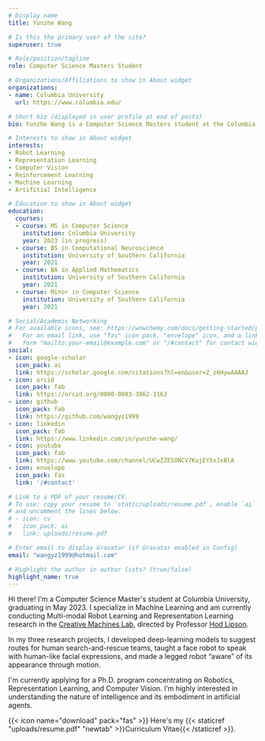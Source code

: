```yaml
---
# Display name
title: Yunzhe Wang

# Is this the primary user of the site?
superuser: true

# Role/position/tagline
role: Computer Science Masters Student

# Organizations/Affiliations to show in About widget
organizations:
- name: Columbia University
  url: https://www.columbia.edu/

# Short bio (displayed in user profile at end of posts)
bio: Yunzhe Wang is a Computer Science Masters student at the Columbia University. His interests lies in the area of Robotics Learning, Representation Learning, and Computer Vision. He wants to understand the nature of intelligence and its embodiment in artificial agents.

# Interests to show in About widget
interests:
- Robot Learning
- Representation Learning
- Computer Vision
- Reinforcement Learning
- Machine Learning
- Artifitial Intelligence

# Education to show in About widget
education:
  courses:
  - course: MS in Computer Science
    institution: Columbia University
    year: 2023 (in progress)
  - course: BS in Computational Neuroscience
    institution: University of Southern California
    year: 2021
  - course: BA in Applied Mathematics
    institution: University of Southern California
    year: 2021
  - course: Minor in Computer Science
    institution: University of Southern California
    year: 2021

# Social/Academic Networking
# For available icons, see: https://wowchemy.com/docs/getting-started/page-builder/#icons
#   For an email link, use "fas" icon pack, "envelope" icon, and a link in the
#   form "mailto:your-email@example.com" or "/#contact" for contact widget.
social:
- icon: google-scholar
  icon_pack: ai
  link: https://scholar.google.com/citations?hl=en&user=Z_z6HywAAAAJ
- icon: orcid
  icon_pack: fab
  link: https://orcid.org/0000-0003-3862-1163
- icon: github
  icon_pack: fab
  link: https://github.com/wangyz1999
- icon: linkedin
  icon_pack: fab
  link: https://www.linkedin.com/in/yunzhe-wang/
- icon: youtube
  icon_pack: fab
  link: https://www.youtube.com/channel/UCwZZE5ONCV7KojEYXxJxBlA
- icon: envelope
  icon_pack: fas
  link: '/#contact'

# Link to a PDF of your resume/CV.
# To use: copy your resume to `static/uploads/resume.pdf`, enable `ai` icons in `params.toml`, 
# and uncomment the lines below.
# - icon: cv
#   icon_pack: ai
#   link: uploads/resume.pdf

# Enter email to display Gravatar (if Gravatar enabled in Config)
email: "wangyz1999@hotmail.com"

# Highlight the author in author lists? (true/false)
highlight_name: true
---
```

Hi there! I'm a Computer Science Master's student at Columbia University, graduating in May 2023. I specialize in Machine Learning and am currently conducting Multi-modal Robot Learning and Representation Learning research in the [Creative Machines Lab](https://www.creativemachineslab.com/), directed by Professor [Hod Lipson](https://www.hodlipson.com/).

In my three research projects, I developed deep-learning models to suggest routes for human search-and-rescue teams, taught a face robot to speak with human-like facial expressions, and made a legged robot “aware” of its appearance through motion.

I'm currently applying for a Ph.D. program concentrating on Robotics, Representation Learning, and Computer Vision. I’m highly interested in understanding the nature of intelligence and its embodiment in artificial agents.

{{< icon name="download" pack="fas" >}} Here's my {{< staticref "uploads/resume.pdf" "newtab" >}}Curriculum Vitae{{< /staticref >}}.